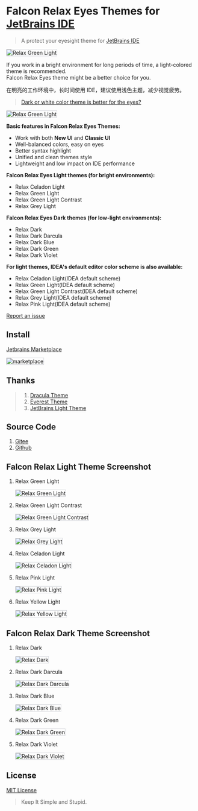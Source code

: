 # Falcon Relax Eyes Themes for [JetBrains IDE](https://www.jetbrains.com/)

> A protect your eyesight theme for [JetBrains IDE](https://www.jetbrains.com/)

<img src="./assets/home.png" alt="Relax Green Light" style="border: 1px solid #CED0D6;">

If you work in a bright environment for long periods of time, a light-colored theme is recommended.
<br/>
Falcon Relax Eyes theme might be a better choice for you.<br/>

在明亮的工作环境中，长时间使用 IDE，建议使用浅色主题，减少视觉疲劳。<br/>

> <a href="https://ux.stackexchange.com/questions/53264/dark-or-white-color-theme-is-better-for-the-eyes">Dark or white color theme is better for the eyes?</a>
<img src="./assets/about.jpg" alt="Relax Green Light" style="border: 1px solid #CED0D6;">

**Basic features in Falcon Relax Eyes Themes:**

- Work with both **New UI** and **Classic UI**
- Well-balanced colors, easy on eyes
- Better syntax highlight
- Unified and clean themes style
- Lightweight and low impact on IDE performance

**Falcon Relax Eyes Light themes (for bright environments):**

- Relax Celadon Light
- Relax Green Light
- Relax Green Light Contrast
- Relax Grey Light

**Falcon Relax Eyes Dark themes (for low-light environments):**

- Relax Dark
- Relax Dark Darcula
- Relax Dark Blue
- Relax Dark Green
- Relax Dark Violet

<b>For light themes, IDEA's default editor color scheme is also available:</b>
- Relax Celadon Light(IDEA default scheme)
- Relax Green Light(IDEA default scheme)
- Relax Green Light Contrast(IDEA default scheme)
- Relax Grey Light(IDEA default scheme)
- Relax Pink Light(IDEA default scheme)

<a href="https://github.com/panxiaoan/falcon-jetbrains-themes/issues">Report an issue</a>

## Install

[Jetbrains Marketplace](https://plugins.jetbrains.com/plugin/26026-falcon-relax-eyes-light-theme)

<img src="./assets/marketplace.jpg" alt="marketplace" style="border: 1px solid #CED0D6;">

## Thanks

> 1. [Dracula Theme](https://plugins.jetbrains.com/plugin/12275-dracula-theme)
> 2. [Everest Theme](https://plugins.jetbrains.com/plugin/22653-everest-theme)
> 3. [JetBrains Light Theme](https://www.jetbrains.com/idea/)

## Source Code

1. [Gitee](https://gitee.com/panxiaoan/falcon-jetbrains-themes)
2. [Github](https://github.com/panxiaoan/falcon-jetbrains-themes)

## Falcon Relax Light Theme Screenshot

1. Relax Green Light

    <img src="./assets/relax-green-light.jpg" alt="Relax Green Light" style="border: 1px solid #CED0D6;">

2. Relax Green Light Contrast

    <img src="./assets/relax-green-light-contrast.jpg" alt="Relax Green Light Contrast" style="border: 1px solid #CED0D6;">

3. Relax Grey Light

    <img src="./assets/relax-grey-light.jpg" alt="Relax Grey Light" style="border: 1px solid #CED0D6;">

4. Relax Celadon Light

    <img src="./assets/relax-celadon-light.jpg" alt="Relax Celadon Light" style="border: 1px solid #CED0D6;">

5. Relax Pink Light

    <img src="./assets/relax-pink-light.jpg" alt="Relax Pink Light" style="border: 1px solid #CED0D6;">

6. Relax Yellow Light

    <img src="./assets/relax-yellow-light.jpg" alt="Relax Yellow Light" style="border: 1px solid #CED0D6;">

## Falcon Relax Dark Theme Screenshot

1. Relax Dark

    <img src="./assets/relax-dark.jpg" alt="Relax Dark" style="border: 1px solid #CED0D6;">

2. Relax Dark Darcula

    <img src="./assets/relax-dark-darcula.jpg" alt="Relax Dark Darcula" style="border: 1px solid #CED0D6;">

3. Relax Dark Blue

    <img src="./assets/relax-dark-blue.jpg" alt="Relax Dark Blue" style="border: 1px solid #CED0D6;">

4. Relax Dark Green

    <img src="./assets/relax-dark-green.jpg" alt="Relax Dark Green" style="border: 1px solid #CED0D6;">

5. Relax Dark Violet

    <img src="./assets/relax-dark-violet.jpg" alt="Relax Dark Violet" style="border: 1px solid #CED0D6;">

## License

[MIT License](./LICENSE)

> Keep It Simple and Stupid.